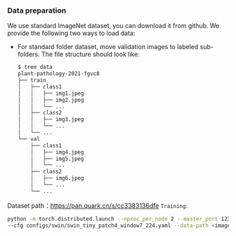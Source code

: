 ### Data preparation

We use standard ImageNet dataset, you can download it from github. We provide the following two ways to
load data:

- For standard folder dataset, move validation images to labeled sub-folders. The file structure should look like:
  ```bash
  $ tree data
  plant-pathology-2021-fgvc8
  ├── train
  │   ├── class1
  │   │   ├── img1.jpeg
  │   │   ├── img2.jpeg
  │   │   └── ...
  │   ├── class2
  │   │   ├── img3.jpeg
  │   │   └── ...
  │   └── ...
  └── val
      ├── class1
      │   ├── img4.jpeg
      │   ├── img5.jpeg
      │   └── ...
      ├── class2
      │   ├── img6.jpeg
      │   └── ...
      └── ...
Dataset path：https://pan.quark.cn/s/cc3383136dfe
`Training`:

```bash
python -m torch.distributed.launch --nproc_per_node 2 --master_port 12345  main.py \
--cfg configs/swin/swin_tiny_patch4_window7_224.yaml --data-path <imagenet-path> --batch-size 12 
